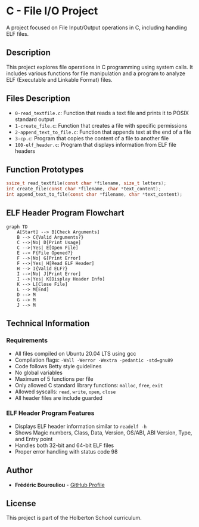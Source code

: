 # C - File I/O Project

A project focused on File Input/Output operations in C, including handling ELF files.

## Description

This project explores file operations in C programming using system calls. It includes various functions for file manipulation and a program to analyze ELF (Executable and Linkable Format) files.

## Files Description

* `0-read_textfile.c`: Function that reads a text file and prints it to POSIX standard output
* `1-create_file.c`: Function that creates a file with specific permissions
* `2-append_text_to_file.c`: Function that appends text at the end of a file
* `3-cp.c`: Program that copies the content of a file to another file
* `100-elf_header.c`: Program that displays information from ELF file headers

## Function Prototypes

```c
ssize_t read_textfile(const char *filename, size_t letters);
int create_file(const char *filename, char *text_content);
int append_text_to_file(const char *filename, char *text_content);
```

## ELF Header Program Flowchart

```mermaid
graph TD
    A[Start] --> B[Check Arguments]
    B --> C{Valid Arguments?}
    C -->|No| D[Print Usage]
    C -->|Yes| E[Open File]
    E --> F{File Opened?}
    F -->|No| G[Print Error]
    F -->|Yes| H[Read ELF Header]
    H --> I{Valid ELF?}
    I -->|No| J[Print Error]
    I -->|Yes| K[Display Header Info]
    K --> L[Close File]
    L --> M[End]
    D --> M
    G --> M
    J --> M
```

## Technical Information

### Requirements
* All files compiled on Ubuntu 20.04 LTS using gcc
* Compilation flags: `-Wall -Werror -Wextra -pedantic -std=gnu89`
* Code follows Betty style guidelines
* No global variables
* Maximum of 5 functions per file
* Only allowed C standard library functions: `malloc`, `free`, `exit`
* Allowed syscalls: `read`, `write`, `open`, `close`
* All header files are include guarded

### ELF Header Program Features
* Displays ELF header information similar to `readelf -h`
* Shows Magic numbers, Class, Data, Version, OS/ABI, ABI Version, Type, and Entry point
* Handles both 32-bit and 64-bit ELF files
* Proper error handling with status code 98

## Author

* **Frédéric Bourouliou** - [GitHub Profile](https://github.com/fredb219)

## License

This project is part of the Holberton School curriculum.
